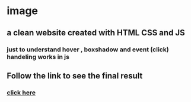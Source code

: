# image

##  a clean website created with HTML CSS and JS 

###  just to understand hover , boxshadow and event (click) handeling works in js

## Follow the link to see the final result

###  [click here](https://darkweb19.github.io/image/imageGalary/)
